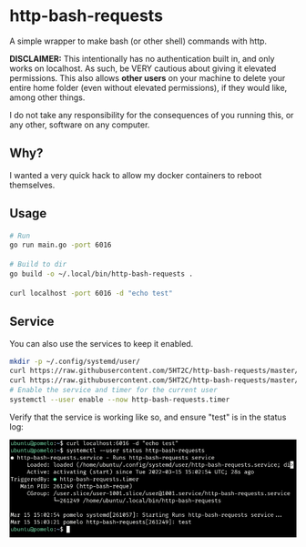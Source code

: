 # http-bash-requests

A simple wrapper to make bash (or other shell) commands with http.

**DISCLAIMER:**
This intentionally has no authentication built in, and only works on localhost. As such, be VERY cautious about giving it elevated permissions.
This also allows **other users** on your machine to delete your entire home folder (even without elevated permissions), if they would like, among other things.

I do not take any responsibility for the consequences of you running this, or any other, software on any computer.

## Why?

I wanted a very quick hack to allow my docker containers to reboot themselves.

## Usage

```bash
# Run
go run main.go -port 6016

# Build to dir
go build -o ~/.local/bin/http-bash-requests .

curl localhost -port 6016 -d "echo test"
```

## Service

You can also use the services to keep it enabled.

```bash
mkdir -p ~/.config/systemd/user/
curl https://raw.githubusercontent.com/5HT2C/http-bash-requests/master/http-bash-requests.service -o ~/.config/systemd/user/http-bash-requests.service
curl https://raw.githubusercontent.com/5HT2C/http-bash-requests/master/http-bash-requests.timer -o ~/.config/systemd/user/http-bash-requests.timer
# Enable the service and timer for the current user
systemctl --user enable --now http-bash-requests.timer
```

Verify that the service is working like so, and ensure "test" is in the status log:

![](https://raw.githubusercontent.com/5HT2C/http-bash-requests/master/img.png)
